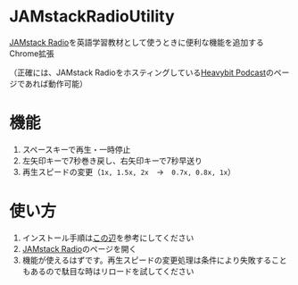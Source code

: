 # JAMstackRadioUtility

[JAMstack Radio](https://www.heavybit.com/library/podcasts/jamstack-radio/)を英語学習教材として使うときに便利な機能を追加するChrome拡張

（正確には、JAMstack Radioをホスティングしている[Heavybit Podcast](https://www.heavybit.com/library/podcasts)のページであれば動作可能）

# 機能

1. スペースキーで再生・一時停止
2. 左矢印キーで7秒巻き戻し、右矢印キーで7秒早送り
3. 再生スピードの変更（`1x, 1.5x, 2x`　→　`0.7x, 0.8x, 1x`）

# 使い方

1. インストール手順は[この辺](https://support.google.com/chrome/a/answer/2714278?hl=ja)を参考にしてください
2. [JAMstack Radio](https://www.heavybit.com/library/podcasts/jamstack-radio/)のページを開く
3. 機能が使えるはずです。再生スピードの変更処理は条件により失敗することもあるので駄目な時はリロードを試してください
